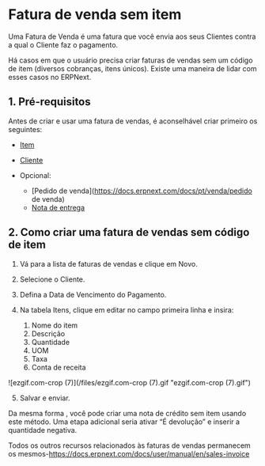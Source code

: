 # **Fatura de venda sem item**



Uma Fatura de Venda é uma fatura que você envia aos seus Clientes contra a qual o Cliente faz o pagamento.

Há casos em que o usuário precisa criar faturas de vendas sem um código de item (diversos cobranças, itens únicos). Existe uma maneira de lidar com esses casos no ERPNext.

## **1. Pré-requisitos**

Antes de criar e usar uma fatura de vendas, é aconselhável criar primeiro os seguintes:

* [Item](https://docs.erpnext.com/docs/pt/stock/item)
* [Cliente](https://docs.erpnext.com/docs/pt/CRM/customer)
* Opcional:


	+ [Pedido de venda](https://docs.erpnext.com/docs/pt/venda/pedido de venda)
	+ [Nota de entrega](https://docs.erpnext.com/docs/pt/stock/delivery-note)

## **2. Como criar uma fatura de vendas sem código de item**

1. Vá para a lista de faturas de vendas e clique em Novo.
2. Selecione o Cliente.
3. Defina a Data de Vencimento do Pagamento.
4. Na tabela Itens, clique em editar no campo primeira linha e insira:


	1. Nome do item
	2. Descrição
	3. Quantidade
	4. UOM
	5. Taxa
	6. Conta de receita

![ezgif.com-crop (7)](/files/ezgif.com-crop (7).gif "ezgif.com-crop (7).gif")![]()

5. Salvar e enviar.

Da mesma forma , você pode criar uma nota de crédito sem item usando este método. Uma etapa adicional seria ativar “É devolução” e inserir a quantidade negativa.

Todos os outros recursos relacionados às faturas de vendas permanecem os mesmos-<https://docs.erpnext.com/docs/user/manual/en/sales-invoice>

  




